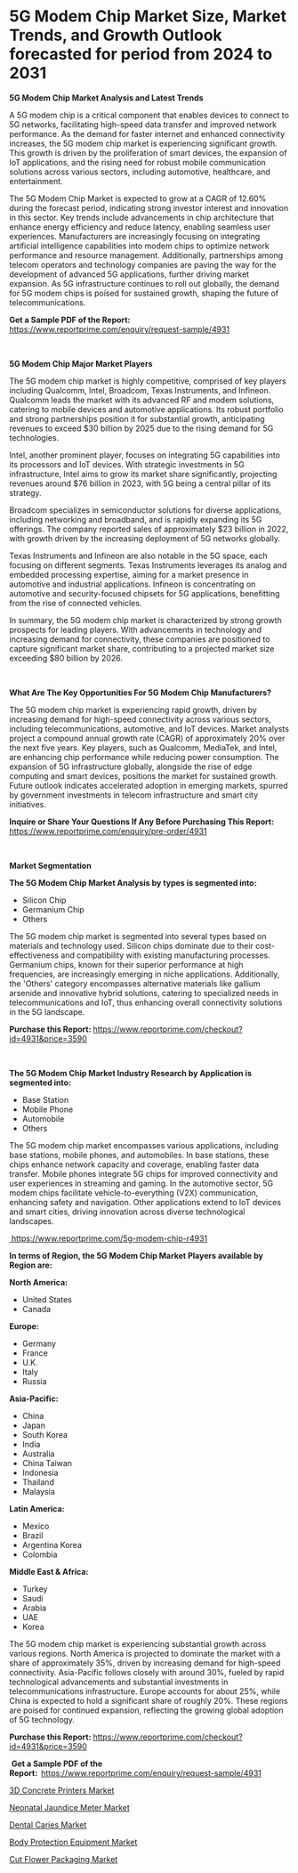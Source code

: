 <p><h1>5G Modem Chip Market Size, Market Trends, and Growth Outlook forecasted for period from 2024 to 2031</h1></p><p><strong>5G Modem Chip Market Analysis and Latest Trends</strong></p>
<p><p>A 5G modem chip is a critical component that enables devices to connect to 5G networks, facilitating high-speed data transfer and improved network performance. As the demand for faster internet and enhanced connectivity increases, the 5G modem chip market is experiencing significant growth. This growth is driven by the proliferation of smart devices, the expansion of IoT applications, and the rising need for robust mobile communication solutions across various sectors, including automotive, healthcare, and entertainment.</p><p>The 5G Modem Chip Market is expected to grow at a CAGR of 12.60% during the forecast period, indicating strong investor interest and innovation in this sector. Key trends include advancements in chip architecture that enhance energy efficiency and reduce latency, enabling seamless user experiences. Manufacturers are increasingly focusing on integrating artificial intelligence capabilities into modem chips to optimize network performance and resource management. Additionally, partnerships among telecom operators and technology companies are paving the way for the development of advanced 5G applications, further driving market expansion. As 5G infrastructure continues to roll out globally, the demand for 5G modem chips is poised for sustained growth, shaping the future of telecommunications.</p></p>
<p><strong>Get a Sample PDF of the Report:&nbsp;</strong> <a href="https://www.reportprime.com/enquiry/request-sample/4931?utm_campaign=1159&utm_medium=2&utm_source=Github&utm_content=ia&utm_term=10102024&utm_id=5g-modem-chip">https://www.reportprime.com/enquiry/request-sample/4931</a></p>
<p>&nbsp;</p>
<p><strong>5G Modem Chip Major Market Players</strong></p>
<p><p>The 5G modem chip market is highly competitive, comprised of key players including Qualcomm, Intel, Broadcom, Texas Instruments, and Infineon. Qualcomm leads the market with its advanced RF and modem solutions, catering to mobile devices and automotive applications. Its robust portfolio and strong partnerships position it for substantial growth, anticipating revenues to exceed $30 billion by 2025 due to the rising demand for 5G technologies.</p><p>Intel, another prominent player, focuses on integrating 5G capabilities into its processors and IoT devices. With strategic investments in 5G infrastructure, Intel aims to grow its market share significantly, projecting revenues around $76 billion in 2023, with 5G being a central pillar of its strategy.</p><p>Broadcom specializes in semiconductor solutions for diverse applications, including networking and broadband, and is rapidly expanding its 5G offerings. The company reported sales of approximately $23 billion in 2022, with growth driven by the increasing deployment of 5G networks globally.</p><p>Texas Instruments and Infineon are also notable in the 5G space, each focusing on different segments. Texas Instruments leverages its analog and embedded processing expertise, aiming for a market presence in automotive and industrial applications. Infineon is concentrating on automotive and security-focused chipsets for 5G applications, benefitting from the rise of connected vehicles.</p><p>In summary, the 5G modem chip market is characterized by strong growth prospects for leading players. With advancements in technology and increasing demand for connectivity, these companies are positioned to capture significant market share, contributing to a projected market size exceeding $80 billion by 2026.</p></p>
<p>&nbsp;</p>
<p><strong>What Are The Key Opportunities For 5G Modem Chip Manufacturers?</strong></p>
<p><p>The 5G modem chip market is experiencing rapid growth, driven by increasing demand for high-speed connectivity across various sectors, including telecommunications, automotive, and IoT devices. Market analysts project a compound annual growth rate (CAGR) of approximately 20% over the next five years. Key players, such as Qualcomm, MediaTek, and Intel, are enhancing chip performance while reducing power consumption. The expansion of 5G infrastructure globally, alongside the rise of edge computing and smart devices, positions the market for sustained growth. Future outlook indicates accelerated adoption in emerging markets, spurred by government investments in telecom infrastructure and smart city initiatives.</p></p>
<p><strong>Inquire or Share Your Questions If Any Before Purchasing This Report:</strong> <a href="https://www.reportprime.com/enquiry/pre-order/4931?utm_campaign=1159&utm_medium=2&utm_source=Github&utm_content=ia&utm_term=10102024&utm_id=5g-modem-chip">https://www.reportprime.com/enquiry/pre-order/4931</a></p>
<p>&nbsp;</p>
<p><strong>Market Segmentation</strong></p>
<p><strong>The 5G Modem Chip Market Analysis by types is segmented into:</strong></p>
<p><ul><li>Silicon Chip</li><li>Germanium Chip</li><li>Others</li></ul></p>
<p><p>The 5G modem chip market is segmented into several types based on materials and technology used. Silicon chips dominate due to their cost-effectiveness and compatibility with existing manufacturing processes. Germanium chips, known for their superior performance at high frequencies, are increasingly emerging in niche applications. Additionally, the 'Others' category encompasses alternative materials like gallium arsenide and innovative hybrid solutions, catering to specialized needs in telecommunications and IoT, thus enhancing overall connectivity solutions in the 5G landscape.</p></p>
<p><strong>Purchase this Report:&nbsp;</strong><a href="https://www.reportprime.com/checkout?id=4931&price=3590&utm_campaign=1159&utm_medium=2&utm_source=Github&utm_content=ia&utm_term=10102024&utm_id=5g-modem-chip">https://www.reportprime.com/checkout?id=4931&price=3590</a></p>
<p>&nbsp;</p>
<p><strong>The 5G Modem Chip Market Industry Research by Application is segmented into:</strong></p>
<p><ul><li>Base Station</li><li>Mobile Phone</li><li>Automobile</li><li>Others</li></ul></p>
<p><p>The 5G modem chip market encompasses various applications, including base stations, mobile phones, and automobiles. In base stations, these chips enhance network capacity and coverage, enabling faster data transfer. Mobile phones integrate 5G chips for improved connectivity and user experiences in streaming and gaming. In the automotive sector, 5G modem chips facilitate vehicle-to-everything (V2X) communication, enhancing safety and navigation. Other applications extend to IoT devices and smart cities, driving innovation across diverse technological landscapes.</p></p>
<p><a href="https://www.reportprime.com/5g-modem-chip-r4931?utm_campaign=1159&utm_medium=2&utm_source=Github&utm_content=ia&utm_term=10102024&utm_id=5g-modem-chip">&nbsp;https://www.reportprime.com/5g-modem-chip-r4931</a></p>
<p><strong>In terms of Region, the 5G Modem Chip Market Players available by Region are:</strong></p>
<p>
    <p> <strong> North America: </strong>
        <ul>
            <li>United States</li>
            <li>Canada</li>
        </ul>
        </p> 
    <p> <strong> Europe: </strong>
        <ul>
            <li>Germany</li>
            <li>France</li>
            <li>U.K.</li>
            <li>Italy</li>
            <li>Russia</li>
        </ul>
        </p> 
    <p> <strong> Asia-Pacific: </strong>
        <ul>
            <li>China</li>
            <li>Japan</li>
            <li>South Korea</li>
            <li>India</li>
            <li>Australia</li>
            <li>China Taiwan</li>
            <li>Indonesia</li>
            <li>Thailand</li>
            <li>Malaysia</li>
        </ul>
        </p> 
    <p> <strong> Latin America: </strong>
        <ul>
            <li>Mexico</li>
            <li>Brazil</li>
            <li>Argentina Korea</li>
            <li>Colombia</li>
        </ul>
        </p> 
    <p> <strong> Middle East & Africa: </strong>
        <ul>
            <li>Turkey</li>
            <li>Saudi</li>
            <li>Arabia</li>
            <li>UAE</li>
            <li>Korea</li>
        </ul>
    </p>
    </p>
<p><p>The 5G modem chip market is experiencing substantial growth across various regions. North America is projected to dominate the market with a share of approximately 35%, driven by increasing demand for high-speed connectivity. Asia-Pacific follows closely with around 30%, fueled by rapid technological advancements and substantial investments in telecommunications infrastructure. Europe accounts for about 25%, while China is expected to hold a significant share of roughly 20%. These regions are poised for continued expansion, reflecting the growing global adoption of 5G technology.</p></p>
<p><strong>Purchase this Report: </strong><a href="https://www.reportprime.com/checkout?id=4931&price=3590&utm_campaign=1159&utm_medium=2&utm_source=Github&utm_content=ia&utm_term=10102024&utm_id=5g-modem-chip">https://www.reportprime.com/checkout?id=4931&price=3590</a></p>
<p>&nbsp;<strong>Get a Sample PDF of the Report:&nbsp;&nbsp;</strong><a href="https://www.reportprime.com/enquiry/request-sample/4931?utm_campaign=1159&utm_medium=2&utm_source=Github&utm_content=ia&utm_term=10102024&utm_id=5g-modem-chip">https://www.reportprime.com/enquiry/request-sample/4931</a></p>
<p><strong></strong></p>
<p><p><a href="https://www.linkedin.com/pulse/global-3d-concrete-printers-market-landscape-future-trends-mpyof?utm_campaign=1159&utm_medium=2&utm_source=Github&utm_content=ia&utm_term=10102024&utm_id=5g-modem-chip">3D Concrete Printers Market</a></p><p><a href="https://www.linkedin.com/pulse/neonatal-jaundice-meter-market-analysis-product-segmentation-rufwe?utm_campaign=1159&utm_medium=2&utm_source=Github&utm_content=ia&utm_term=10102024&utm_id=5g-modem-chip">Neonatal Jaundice Meter Market</a></p><p><a href="https://www.linkedin.com/pulse/investment-opportunities-dental-caries-sector-risk-analysis-vzhcc?utm_campaign=1159&utm_medium=2&utm_source=Github&utm_content=ia&utm_term=10102024&utm_id=5g-modem-chip">Dental Caries Market</a></p><p><a href="https://www.linkedin.com/pulse/emerging-body-protection-equipment-market-opportunities-analysis-qrvke?utm_campaign=1159&utm_medium=2&utm_source=Github&utm_content=ia&utm_term=10102024&utm_id=5g-modem-chip">Body Protection Equipment Market</a></p><p><a href="https://www.linkedin.com/pulse/cut-flower-packaging-market-forecast-global-trends-bhide?utm_campaign=1159&utm_medium=2&utm_source=Github&utm_content=ia&utm_term=10102024&utm_id=5g-modem-chip">Cut Flower Packaging Market</a></p></p>